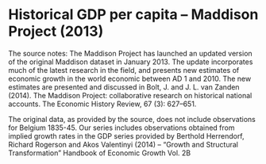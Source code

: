 # Historical GDP per capita – Maddison Project (2013)

The source notes: The Maddison Project has launched an updated version of the original Maddison dataset in January 2013. The update incorporates much of the latest research in the field, and presents new estimates of economic growth in the world economic between AD 1 and 2010. The new estimates are presented and discussed in Bolt, J. and J. L. van Zanden (2014). The Maddison Project: collaborative research on historical national accounts. The Economic History Review, 67 (3): 627–651.

The original data, as provided by the source, does not include observations for Belgium 1835-45. Our series includes observations obtained from implied growth rates in the GDP series provided by Berthold Herrendorf, Richard Rogerson and Akos Valentinyi (2014) – “Growth and Structural Transformation” Handbook of Economic Growth Vol. 2B